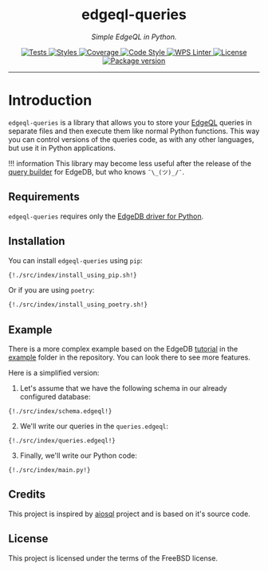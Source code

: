 <h1 align="center">edgeql-queries</h1>
<p align="center">
    <em>Simple EdgeQL in Python.</em>
</p>
<p align="center">
    <a href=https://github.com/nsidnev/edgeql-queries>
        <img src=https://github.com/nsidnev/edgeql-queries/workflows/Tests/badge.svg alt="Tests" />
    </a>
    <a href=https://github.com/nsidnev/edgeql-queries>
        <img src=https://github.com/nsidnev/edgeql-queries/workflows/Styles/badge.svg alt="Styles" />
    </a>
    <a href="https://codecov.io/gh/nsidnev/edgeql-queries">
        <img src="https://codecov.io/gh/nsidnev/edgeql-queries/branch/master/graph/badge.svg" alt="Coverage" />
    </a>
    <a href="https://github.com/ambv/black">
        <img src="https://img.shields.io/badge/code%20style-black-000000.svg" alt="Code Style" />
    </a>
    <a href="https://github.com/wemake-services/wemake-python-styleguide">
        <img src="https://img.shields.io/badge/style-wemake-000000.svg" alt="WPS Linter"/>
    </a>
    <a href="https://github.com/nsidnev/edgeql-queries/blob/master/LICENSE">
        <img src="https://img.shields.io/badge/License-FreeBSD-blue" alt="License" />
    </a>
    <a href="https://pypi.org/project/edgeql-queries/">
        <img src="https://badge.fury.io/py/edgeql-queries.svg" alt="Package version" />
    </a>
</p>

---

# Introduction


`edgeql-queries` is a library that allows you to store your
[EdgeQL](https://edgedb.com/docs/edgeql/overview/) queries in separate files and then
execute them like normal Python functions. This way you can control versions of the
queries code, as with any other languages, but use it in Python applications.

!!! information
    This library may become less useful after the release of the
    [query builder](https://edgedb.com/roadmap#client_language_bindings) for EdgeDB,
    but who knows  `¯\_(ツ)_/¯`.

## Requirements

`edgeql-queries` requires only the [EdgeDB driver for Python](https://github.com/edgedb/edgedb-python).

## Installation

You can install `edgeql-queries` using `pip`:
```bash
{!./src/index/install_using_pip.sh!}
```

Or if you are using `poetry`:
```bash
{!./src/index/install_using_poetry.sh!}
```

## Example


There is a more complex example based on the EdgeDB [tutorial](https://edgedb.com/docs/tutorial/index)
in the [example](https://github.com/nsidnev/edgeql-queries/blob/master/example) folder in the repository.
You can look there to see more features.

Here is a simplified version:

1. Let's assume that we have the following schema in our already configured database:
```edgeql
{!./src/index/schema.edgeql!}
```

2. We'll write our queries in the `queries.edgeql`:
```edgeql
{!./src/index/queries.edgeql!}
```

3. Finally, we'll write our Python code:
```python3
{!./src/index/main.py!}
```

## Credits

This project is inspired by [aiosql](https://github.com/nackjicholson/aiosql)
project and is based on it's source code.

## License

This project is licensed under the terms of the FreeBSD license.
